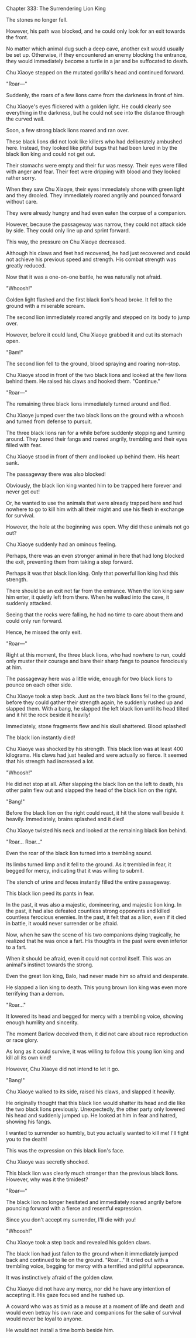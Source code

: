 Chapter 333: The Surrendering Lion King

The stones no longer fell.

However, his path was blocked, and he could only look for an exit towards the front.

No matter which animal dug such a deep cave, another exit would usually be set up. Otherwise, if they encountered an enemy blocking the entrance, they would immediately become a turtle in a jar and be suffocated to death.

Chu Xiaoye stepped on the mutated gorilla's head and continued forward.

"Roar—"

Suddenly, the roars of a few lions came from the darkness in front of him.

Chu Xiaoye's eyes flickered with a golden light. He could clearly see everything in the darkness, but he could not see into the distance through the curved wall.

Soon, a few strong black lions roared and ran over.

These black lions did not look like killers who had deliberately ambushed here. Instead, they looked like pitiful bugs that had been lured in by the black lion king and could not get out.

Their stomachs were empty and their fur was messy. Their eyes were filled with anger and fear. Their feet were dripping with blood and they looked rather sorry.

When they saw Chu Xiaoye, their eyes immediately shone with green light and they drooled. They immediately roared angrily and pounced forward without care.

They were already hungry and had even eaten the corpse of a companion.

However, because the passageway was narrow, they could not attack side by side. They could only line up and sprint forward.

This way, the pressure on Chu Xiaoye decreased.

Although his claws and feet had recovered, he had just recovered and could not achieve his previous speed and strength. His combat strength was greatly reduced.

Now that it was a one-on-one battle, he was naturally not afraid.

"Whoosh\!"

Golden light flashed and the first black lion's head broke. It fell to the ground with a miserable scream.

The second lion immediately roared angrily and stepped on its body to jump over.

However, before it could land, Chu Xiaoye grabbed it and cut its stomach open.

"Bam\!"

The second lion fell to the ground, blood spraying and roaring non-stop.

Chu Xiaoye stood in front of the two black lions and looked at the few lions behind them. He raised his claws and hooked them. "Continue."

"Roar—"

The remaining three black lions immediately turned around and fled.

Chu Xiaoye jumped over the two black lions on the ground with a whoosh and turned from defense to pursuit.

The three black lions ran for a while before suddenly stopping and turning around. They bared their fangs and roared angrily, trembling and their eyes filled with fear.

Chu Xiaoye stood in front of them and looked up behind them. His heart sank.

The passageway there was also blocked\!

Obviously, the black lion king wanted him to be trapped here forever and never get out\!

Or, he wanted to use the animals that were already trapped here and had nowhere to go to kill him with all their might and use his flesh in exchange for survival.

However, the hole at the beginning was open. Why did these animals not go out?

Chu Xiaoye suddenly had an ominous feeling.

Perhaps, there was an even stronger animal in here that had long blocked the exit, preventing them from taking a step forward.

Perhaps it was that black lion king. Only that powerful lion king had this strength.

There should be an exit not far from the entrance. When the lion king saw him enter, it quietly left from there. When he walked into the cave, it suddenly attacked.

Seeing that the rocks were falling, he had no time to care about them and could only run forward.

Hence, he missed the only exit.

"Roar—"

Right at this moment, the three black lions, who had nowhere to run, could only muster their courage and bare their sharp fangs to pounce ferociously at him.

The passageway here was a little wide, enough for two black lions to pounce on each other side.

Chu Xiaoye took a step back. Just as the two black lions fell to the ground, before they could gather their strength again, he suddenly rushed up and slapped them. With a bang, he slapped the left black lion until its head tilted and it hit the rock beside it heavily\!

Immediately, stone fragments flew and his skull shattered. Blood splashed\!

The black lion instantly died\!

Chu Xiaoye was shocked by his strength. This black lion was at least 400 kilograms. His claws had just healed and were actually so fierce. It seemed that his strength had increased a lot.

"Whoosh\!"

He did not stop at all. After slapping the black lion on the left to death, his other palm flew out and slapped the head of the black lion on the right.

"Bang\!"

Before the black lion on the right could react, it hit the stone wall beside it heavily. Immediately, brains splashed and it died\!

Chu Xiaoye twisted his neck and looked at the remaining black lion behind.

"Roar… Roar…"

Even the roar of the black lion turned into a trembling sound.

Its limbs turned limp and it fell to the ground. As it trembled in fear, it begged for mercy, indicating that it was willing to submit.

The stench of urine and feces instantly filled the entire passageway.

This black lion peed its pants in fear.

In the past, it was also a majestic, domineering, and majestic lion king. In the past, it had also defeated countless strong opponents and killed countless ferocious enemies. In the past, it felt that as a lion, even if it died in battle, it would never surrender or be afraid.

Now, when he saw the scene of his two companions dying tragically, he realized that he was once a fart. His thoughts in the past were even inferior to a fart.

When it should be afraid, even it could not control itself. This was an animal's instinct towards the strong.

Even the great lion king, Balo, had never made him so afraid and desperate.

He slapped a lion king to death. This young brown lion king was even more terrifying than a demon.

"Roar…"

It lowered its head and begged for mercy with a trembling voice, showing enough humility and sincerity.

The moment Barlow deceived them, it did not care about race reproduction or race glory.

As long as it could survive, it was willing to follow this young lion king and kill all its own kind\!

However, Chu Xiaoye did not intend to let it go.

"Bang\!"

Chu Xiaoye walked to its side, raised his claws, and slapped it heavily.

He originally thought that this black lion would shatter its head and die like the two black lions previously. Unexpectedly, the other party only lowered his head and suddenly jumped up. He looked at him in fear and hatred, showing his fangs.

I wanted to surrender so humbly, but you actually wanted to kill me\! I'll fight you to the death\!

This was the expression on this black lion's face.

Chu Xiaoye was secretly shocked.

This black lion was clearly much stronger than the previous black lions. However, why was it the timidest?

"Roar—"

The black lion no longer hesitated and immediately roared angrily before pouncing forward with a fierce and resentful expression.

Since you don't accept my surrender, I'll die with you\!

"Whoosh\!"

Chu Xiaoye took a step back and revealed his golden claws.

The black lion had just fallen to the ground when it immediately jumped back and continued to lie on the ground. "Roar…" It cried out with a trembling voice, begging for mercy with a terrified and pitiful appearance.

It was instinctively afraid of the golden claw.

Chu Xiaoye did not have any mercy, nor did he have any intention of accepting it. His gaze focused and he rushed up.

A coward who was as timid as a mouse at a moment of life and death and would even betray his own race and companions for the sake of survival would never be loyal to anyone.

He would not install a time bomb beside him.